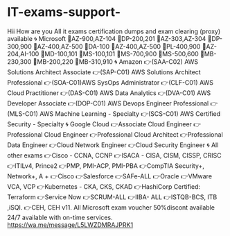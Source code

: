 # IT-exams-support-
Hii  How are you   All it exams certification   dumps and exam clearing  (proxy)  available   🌀 Microsoft  🔅AZ-900,AZ-104        🔅DP-200,201 🔅AZ-303,AZ-304        🔅DP-300,900 🔅AZ-400,AZ-500        🔅DA-100           🔅AZ-400,AZ-500        🔅PL-400,900 🔅AZ-204,AI-100         🔅MD-100,101 🔅MS-100,101             🔅MS-700,900 🔅MS-500,600             🔅MB-230,300 🔅MB-200,220             🔅MB-310,910  🌀 Amazon                   👉(SAA-C02) AWS Solutions Architect Associate 👉(SAP-C01) AWS Solutions Architect Professional 👉(SOA-C01)AWS SysOps Administrator 👉(CLF-C01) AWS Cloud Practitioner 👉(DAS-C01) AWS Data Analytics 👉(DVA-C01) AWS Developer Associate 👉(DOP-C01) AWS Devops Engineer Professional 👉(MLS-C01) AWS Machine Learning - Specialty 👉(SCS-C01) AWS Certified Security - Specialty  🌀 Google Cloud  👉Associate Cloud Engineer  👉Professional Cloud Engineer  👉Professional Cloud Architect  👉Professional Data  Engineer  👉Cloud Network Engineer  👉Cloud Security Engineer   🌀 All other exams  👉Cisco - CCNA, CCNP 👉ISACA - CISA, CISM, CISSP, CRISC 👉ITILv4, Prince2 👉PMP, PMI-ACP, PMI-PBA 👉CompTIA Security+, Network+, A + 👉Cisco 👉Salesforce  👉SAFe-ALL 👉Oracle 👉VMware VCA, VCP 👉Kubernetes - CKA, CKS, CKAD 👉HashiCorp Certified: Terraform 👉Service Now 👉SCRUM-ALL 👉IIBA- ALL 👉ISTQB-BCS, ITB ,iSQI. 👉CEH, CEH v11. All Microsoft exam voucher 50%discont available   24/7 available with on-time services. https://wa.me/message/L5LWZDMRAJPRK1
